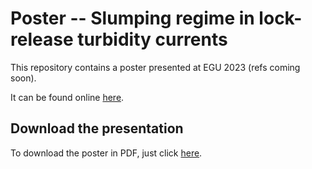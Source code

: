 # Poster -- Slumping regime in lock-release turbidity currents

This repository contains a poster presented at EGU 2023 (refs coming soon).

It can be found online [here](https://cgadal-presentations.github.io/poster_egu2024/poster.html#/). 

## Download the presentation

To download the poster in PDF, just click [here](https://raw.githubusercontent.com/cgadal-presentations/poster_egu2024/main/poster.pdf).
